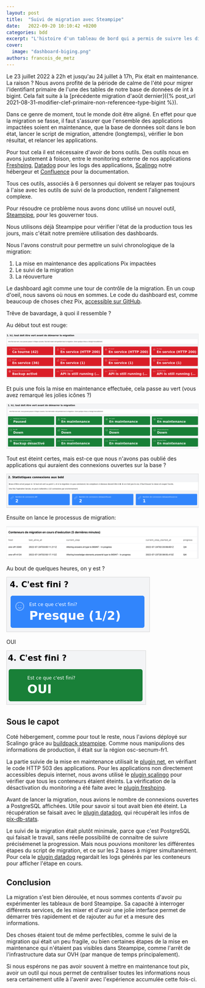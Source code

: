 ```yaml
---
layout: post
title:  "Suivi de migration avec Steampipe"
date:   2022-09-20 10:10:42 +0200
categories: bdd
excerpt: "L'histoire d'un tableau de bord qui a permis de suivre les différentes étapes de la migration de notre base de données."
cover:
  image: "dashboard-biging.png"
authors: francois_de_metz
---
```


Le 23 juillet 2022 à 22h et jusqu'au 24 juillet à 17h, Pix était en maintenance. La raison ? Nous avons profité de la période de calme de l'été pour migrer l'identifiant primaire de l'une des tables de notre base de données de int à bigint. Cela fait suite à la [précédente migration d'août dernier]({% post_url 2021-08-31-modifier-clef-primaire-non-referencee-type-bigint %}).

Dans ce genre de moment, tout le monde doit être aligné. En effet pour que la migration se fasse, il faut s'assurer que l'ensemble des applications impactées soient en maintenance, que la base de données soit dans le bon état, lancer le script de migration, attendre (longtemps), vérifier le bon résultat, et relancer les applications.

Pour tout cela il est nécessaire d'avoir de bons outils. Des outils nous en avons justement à foison, entre le monitoring externe de nos applications [Freshping][], [Datadog][] pour les logs des applications, [Scalingo][] notre hébergeur et [Confluence][] pour la documentation.

Tous ces outils, associés à 6 personnes qui doivent se relayer pas toujours à l'aise avec les outils de suivi de la production, rendent l'alignement complexe.

Pour résoudre ce problème nous avons donc utilisé un nouvel outil, [Steampipe][], pour les gouverner tous.

Nous utilisons déjà Steampipe pour vérifier l'état de la production tous les jours, mais c'était notre première utilisation des dashboards.

Nous l'avons construit pour permettre un suivi chronologique de la migration:

1. La mise en maintenance des applications Pix impactées
2. Le suivi de la migration
3. La réouverture

Le dashboard agit comme une tour de contrôle de la migration. En un coup d'oeil, nous savons où nous en sommes.
Le code du dashboard est, comme beaucoup de choses chez Pix, [accessible sur GitHub](https://github.com/1024pix/steampipe-dashboard-bigint).

Trêve de bavardage, à quoi il ressemble ?

Au début tout est rouge:

![](/assets/images/posts/dashboard-bigint/rouge.png)

Et puis une fois la mise en maintenance effectuée, cela passe au vert (vous avez remarqué les jolies icônes ?)

![](/assets/images/posts/dashboard-bigint/vert.png)

Tout est éteint certes, mais est-ce que nous n'avons pas oublié des applications qui auraient des connexions ouvertes sur la base ?

![](/assets/images/posts/dashboard-bigint/open.png)

Ensuite on lance le processus de migration:

![](/assets/images/posts/dashboard-bigint/progress.png)

Au bout de quelques heures, on y est ?

![](/assets/images/posts/dashboard-bigint/presque.png)

OUI

![](/assets/images/posts/dashboard-bigint/oui.png)


## Sous le capot

Coté hébergement, comme pour tout le reste, nous l'avions déployé sur Scalingo grâce au [buildpack steampipe][]. Comme nous manipulions des informations de production, il était sur la région osc-secnum-fr1.

La partie suivie de la mise en maintenance utilisait le [plugin net][], en vérifiant le code HTTP 503 des applications. Pour les applications non directement accessibles depuis internet, nous avons utilisé le [plugin scalingo][] pour vérifier que tous les conteneurs étaient éteints. La vérification de la désactivation du monitoring a été faite avec le [plugin freshping][].

Avant de lancer la migration, nous avions le nombre de connexions ouvertes a PostgreSQL affichées. Utile pour savoir si tout avait bien été éteint. La récupération se faisait avec le [plugin datadog](), qui récupérait les infos de [pix-db-stats][].

Le suivi de la migration était plutôt minimale, parce que c'est PostgreSQL qui faisait le travail, sans réelle possibilité de connaitre de suivre précisémenet la progression. Mais nous pouvions monitorer les différentes étapes du script de migration, et ce sur les 2 bases à migrer simultanément. Pour cela le [plugin datadog][] regardait les logs générés par les conteneurs pour afficher l'étape en cours.

## Conclusion

La migration s'est bien déroulée, et nous sommes contents d'avoir pu expérimenter les tableaux de bord Steampipe. Sa capacité à interroger différents services, de les mixer et d'avoir une jolie interface permet de démarrer très rapidement et de rajouter au fur et a mesure des informations.

Des choses étaient tout de même perfectibles, comme le suivi de la migration qui était un peu fragile, ou bien certaines étapes de la mise en maintenance qui n'étaient pas visibles dans Steampipe, comme l'arrêt de l'infrastructure data sur OVH (par manque de temps principalement).

Si nous espérons ne pas avoir souvent à mettre en maintenance tout pix, avoir un outil qui nous permet de centraliser toutes les informations nous sera certainement utile à l'avenir avec l'expérience accumulée cette fois-ci.

[Freshping]: https://www.freshworks.com/website-monitoring/
[Datadog]: https://www.datadoghq.com/
[Scalingo]: https://scalingo.com/
[Confluence]: https://www.atlassian.com/software/confluence
[Steampipe]: https://steampipe.io/
[buildpack steampipe]: https://github.com/francois2metz/steampipe-buildpack
[plugin net]: https://hub.steampipe.io/plugins/turbot/net
[plugin scalingo]: https://hub.steampipe.io/plugins/francois2metz/scalingo
[plugin freshping]: https://github.com/francois2metz/steampipe-plugin-freshping
[plugin datadog]: https://hub.steampipe.io/plugins/turbot/datadog
[pix-db-stats]: https://github.com/1024pix/pix-db-stats
